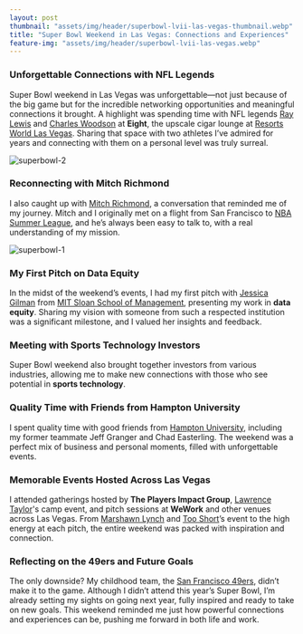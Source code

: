 ```yaml
---
layout: post
thumbnail: "assets/img/header/superbowl-lvii-las-vegas-thumbnail.webp"
title: "Super Bowl Weekend in Las Vegas: Connections and Experiences"
feature-img: "assets/img/header/superbowl-lvii-las-vegas.webp"
---
```


### Unforgettable Connections with NFL Legends
Super Bowl weekend in Las Vegas was unforgettable—not just because of the big game but for the incredible networking opportunities and meaningful connections it brought. A highlight was spending time with NFL legends [Ray Lewis](https://en.wikipedia.org/wiki/Ray_Lewis) and [Charles Woodson](https://en.wikipedia.org/wiki/Charles_Woodson) at **Eight**, the upscale cigar lounge at [Resorts World Las Vegas](https://www.rwlasvegas.com/). Sharing that space with two athletes I’ve admired for years and connecting with them on a personal level was truly surreal. 

![superbowl-2]({{site.baseurl}}/assets/img/blog-img/superbowl-2.webp)

### Reconnecting with Mitch Richmond
I also caught up with [Mitch Richmond](https://en.wikipedia.org/wiki/Mitch_Richmond), a conversation that reminded me of my journey. Mitch and I originally met on a flight from San Francisco to [NBA Summer League](https://www.nba.com/summer-league), and he’s always been easy to talk to, with a real understanding of my mission.

![superbowl-1]({{site.baseurl}}/assets/img/blog-img/superbowl-1.webp)

### My First Pitch on Data Equity
In the midst of the weekend’s events, I had my first pitch with [Jessica Gilman](https://www.instagram.com/jessroadtrip/) from [MIT Sloan School of Management](https://exec.mit.edu/s/), presenting my work in **data equity**. Sharing my vision with someone from such a respected institution was a significant milestone, and I valued her insights and feedback.

### Meeting with Sports Technology Investors
Super Bowl weekend also brought together investors from various industries, allowing me to make new connections with those who see potential in **sports technology**.

### Quality Time with Friends from Hampton University
I spent quality time with good friends from [Hampton University](https://home.hamptonu.edu/), including my former teammate Jeff Granger and Chad Easterling. The weekend was a perfect mix of business and personal moments, filled with unforgettable events.

### Memorable Events Hosted Across Las Vegas
I attended gatherings hosted by **The Players Impact Group**, [Lawrence Taylor](https://www.profootballhof.com/players/lawrence-taylor/)'s camp event, and pitch sessions at **WeWork** and other venues across Las Vegas. From [Marshawn Lynch](https://www.nfl.com/players/marshawn-lynch/) and [Too Short](https://www.imdb.com/name/nm0790001/)’s event to the high energy at each pitch, the entire weekend was packed with inspiration and connection.

### Reflecting on the 49ers and Future Goals
The only downside? My childhood team, the [San Francisco 49ers](https://www.49ers.com/), didn’t make it to the game. Although I didn’t attend this year’s Super Bowl, I’m already setting my sights on going next year, fully inspired and ready to take on new goals. This weekend reminded me just how powerful connections and experiences can be, pushing me forward in both life and work.
